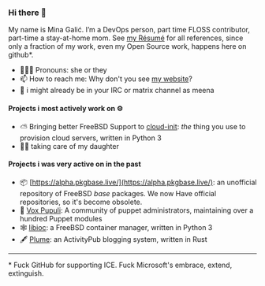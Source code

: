 ### Hi there 👋

My name is Mina Galić.
I’m a DevOps person, part time FLOSS contributor, part-time a stay-at-home mom.
See [my Résumé](https://igalic.co/cv.html) for all references, since only a fraction of my work, even my Open Source work, happens here on github\*.

- 🙋🏻‍♀️ Pronouns: she or they
- 📫 How to reach me: Why don't you see [my website](https://igalic.co/)?
- 👻 i might already be in your IRC or matrix channel as meena

#### Projects i most actively work on ⚙️

- ⛅ Bringing better FreeBSD Support to [cloud-init](https://github.com/canonical/cloud-init): *the* thing you use to provision cloud servers, written in Python 3
- 👧🏼 taking care of my daughter

#### Projects i was very active on in the past

- 📦 [https://alpha.pkgbase.live/](https://alpha.pkgbase.live/): an unofficial repository of FreeBSD *base* packages. We now Have official repositories, so it's become obsolete.
- 🦊 [Vox Pupuli](https://github.com/voxpupuli): A community of puppet administrators, maintaining over a hundred Puppet modules
- 🕸️ [libioc](https://github.com/bsdci/libioc): a FreeBSD container manager, written in Python 3
- 🖋 [Plume](https://git.joinplu.me/): an ActivityPub blogging system, written in Rust

--------
\* Fuck GitHub for supporting ICE. Fuck Microsoft's embrace, extend, extinguish.
